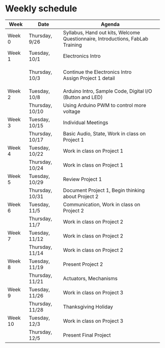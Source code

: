 # Weekly schedule

| Week    | Date            | Agenda                                                                         |
| ------- | --------------- | ------------------------------------------------------------------------------ |
| Week 0  | Thursday, 9/26  | Syllabus, Hand out kits, Welcome Questionnaire, Introductions, FabLab Training |
| Week 1  | Tuesday, 10/1   | Electronics Intro                                                              |
|         | Thursday, 10/3  | <p>Continue the Electronics Intro<br>Assign Project 1 detail</p>               |
| Week 2  | Tuesday, 10/8   | Arduino Intro, Sample Code, Digital I/O (Button and LED)                       |
|         | Thursday, 10/10 | Using Arduino PWM to control more voltage                                      |
| Week 3  | Tuesday, 10/15  | Individual Meetings                                                            |
|         | Thursday, 10/17 | Basic Audio, State, Work in class on Project 1                                 |
| Week 4  | Tuesday, 10/22  | Work in class on Project 1                                                     |
|         | Thursday, 10/24 | Work in class on Project 1                                                     |
| Week 5  | Tuesday, 10/29  | Review Project 1                                                               |
|         | Thursday, 10/31 | Document Project 1, Begin thinking about Project 2                             |
| Week 6  | Tuesday, 11/5   | Communication, Work in class on Project 2                                      |
|         | Thursday, 11/7  | Work in class on Project 2                                                     |
| Week 7  | Tuesday, 11/12  | Work in class on Project 2                                                     |
|         | Thursday, 11/14 | Work in class on Project 2                                                     |
| Week 8  | Tuesday, 11/19  | Present Project 2                                                              |
|         | Thursday, 11/21 | Actuators, Mechanisms                                                          |
| Week 9  | Tuesday, 11/26  | Work in class on Project 3                                                     |
|         | Thursday, 11/28 | Thanksgiving Holiday                                                           |
| Week 10 | Tuesday, 12/3   | Work in class on Project 3                                                     |
|         | Thursday, 12/5  | Present Final Project                                                          |
